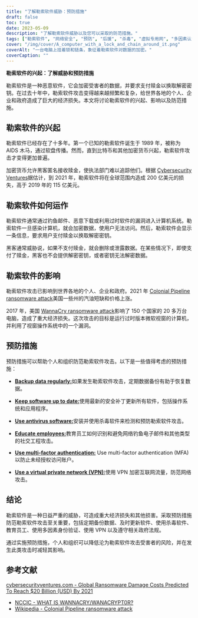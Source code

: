 ```yaml
---
title: "了解勒索软件威胁：预防措施"
draft: false
toc: true
date: 2023-05-09
description: "了解勒索软件威胁以及您可以采取的防范措施。"
tags: ["勒索软件", "网络安全", "预防", "后援", "杀毒", "虚拟专用网", "多因素认证", "政府法规", "网络钓鱼", "社会工程", "恶意代码", "网络犯罪", "数据安全", "网络安全", "网络攻击", "加密", "网络卫生", "事件响应", "数据保护", "网络意识"]
cover: "/img/cover/A_computer_with_a_lock_and_chain_around_it.png"
coverAlt: "一台电脑上挂着锁和链条，象征着勒索软件对数据的加密。"
coverCaption: ""
---
```


**勒索软件的兴起：了解威胁和预防措施**

勒索软件是一种恶意软件，它会加密受害者的数据，并要求支付赎金以换取解密密钥。在过去十年中，勒索软件攻击变得越来越频繁和复杂，给世界各地的个人、企业和政府造成了巨大的经济损失。本文将讨论勒索软件的兴起、影响以及防范措施。

## 勒索软件的兴起

勒索软件已经存在了十多年。第一个已知的勒索软件诞生于 1989 年，被称为 AIDS 木马，通过软盘传播。然而，直到比特币和其他加密货币兴起，勒索软件攻击才变得更加普遍。

加密货币允许黑客匿名接收赎金，使执法部门难以追踪他们。根据 [Cybersecurity Ventures](https://cybersecurityventures.com/global-ransomware-damage-costs-predicted-to-reach-20-billion-usd-by-2021/#:~:text=The%20damages%20for%202018%20were,fastest%20growing%20type%20of%20cybercrime.)据估计，到 2021 年，勒索软件将在全球范围内造成 200 亿美元的损失，高于 2019 年的 115 亿美元。

## 勒索软件如何运作

勒索软件通常通过钓鱼邮件、恶意下载或利用过时软件的漏洞进入计算机系统。勒索软件一旦感染计算机，就会加密数据，使用户无法访问。然后，勒索软件会显示一条信息，要求用户支付赎金以换取解密密钥。

黑客通常威胁说，如果不支付赎金，就会删除或泄露数据。在某些情况下，即使支付了赎金，黑客也不会提供解密密钥，或者密钥无法解密数据。

## 勒索软件的影响

勒索软件攻击已影响到世界各地的个人、企业和政府。2021 年 [Colonial Pipeline ransomware attack](https://en.wikipedia.org/wiki/Colonial_Pipeline_ransomware_attack)美国一些州的汽油短缺和价格上涨。

2017 年，美国 [WannaCry ransomware attack](https://www.cisa.gov/wannacry)影响了 150 个国家的 20 多万台电脑，造成了重大经济损失。这次攻击的目标是运行过时版本微软视窗的计算机，并利用了视窗操作系统中的一个漏洞。

## 预防措施

预防措施可以帮助个人和组织防范勒索软件攻击。以下是一些值得考虑的预防措施：

- [**Backup data regularly:**](https://simeononsecurity.com/articles/what-is-the-3-2-1-backup-rule-and-why-you-should-use-it/)如果发生勒索软件攻击，定期数据备份有助于恢复数据。

- [**Keep software up to date:**](https://simeononsecurity.com/articles/implementing-patches-for-systems-with-vulnerabilities/)使用最新的安全补丁更新所有软件，包括操作系统和应用程序。

- [**Use antivirus software:**](https://simeononsecurity.com/recommendations/anti-virus)安装并使用杀毒软件来检测和预防勒索软件攻击。

- [**Educate employees:**](https://simeononsecurity.com/articles/the-impact-of-social-engineering-attacks-on-cybersecurity/)教育员工如何识别和避免网络钓鱼电子邮件和其他类型的社交工程攻击。

- [**Use multi-factor authentication:**](https://simeononsecurity.com/articles/what-are-the-diferent-kinds-of-factors-in-mfa/) Use multi-factor authentication (MFA)以防止未经授权访问账户。

- [**Use a virtual private network (VPN):**](https://simeononsecurity.com/recommendations/vpns/)使用 VPN 加密互联网流量，防范网络攻击。

## 结论

勒索软件是一种日益严重的威胁，可造成重大经济损失和其他损害。采取预防措施防范勒索软件攻击至关重要，包括定期备份数据、及时更新软件、使用杀毒软件、教育员工、使用多因素身份验证、使用 VPN 以及遵守相关政府法规。

通过实施预防措施，个人和组织可以降低沦为勒索软件攻击受害者的风险，并在发生此类攻击时减轻其影响。


## 参考文献
 [cybersecurityventures.com - Global Ransomware Damage Costs Predicted To Reach $20 Billion (USD) By 2021](https://cybersecurityventures.com/global-ransomware-damage-costs-predicted-to-reach-20-billion-usd-by-2021/#:~:text=The%20damages%20for%202018%20were,fastest%20growing%20type%20of%20cybercrime.)
- [NCCIC - WHAT IS WANNACRY/WANACRYPT0R?](https://www.cisa.gov/sites/default/files/FactSheets/NCCIC%20ICS_FactSheet_WannaCry_Ransomware_S508C.pdf)
- [Wikipedia - Colonial Pipeline ransomware attack](https://en.wikipedia.org/wiki/Colonial_Pipeline_ransomware_attack)